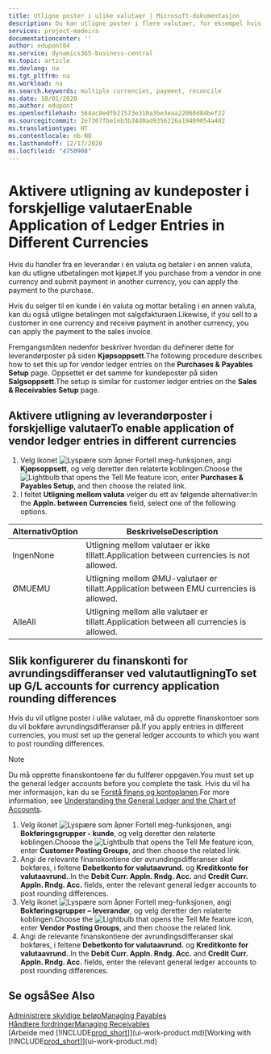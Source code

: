 ```yaml
---
title: Utligne poster i ulike valutaer | Microsoft-dokumentasjon
description: Du kan utligne poster i flere valutaer, for eksempel hvis du selger i én valuta og mottar betaling i en annen.
services: project-madeira
documentationcenter: ''
author: edupont04
ms.service: dynamics365-business-central
ms.topic: article
ms.devlang: na
ms.tgt_pltfrm: na
ms.workload: na
ms.search.keywords: multiple currencies, payment, reconcile
ms.date: 10/01/2020
ms.author: edupont
ms.openlocfilehash: 564ac8edfb21573e310a3be3eaa22060d84bef22
ms.sourcegitcommit: 2e7307fbe1eb3b34d0ad9356226a19409054a402
ms.translationtype: HT
ms.contentlocale: nb-NO
ms.lasthandoff: 12/17/2020
ms.locfileid: "4750908"
---
```

# <a name="enable-application-of-ledger-entries-in-different-currencies"></a><span data-ttu-id="5b1d1-103">Aktivere utligning av kundeposter i forskjellige valutaer</span><span class="sxs-lookup"><span data-stu-id="5b1d1-103">Enable Application of Ledger Entries in Different Currencies</span></span>
<span data-ttu-id="5b1d1-104">Hvis du handler fra en leverandør i én valuta og betaler i en annen valuta, kan du utligne utbetalingen mot kjøpet.</span><span class="sxs-lookup"><span data-stu-id="5b1d1-104">If you purchase from a vendor in one currency and submit payment in another currency, you can apply the payment to the purchase.</span></span>

<span data-ttu-id="5b1d1-105">Hvis du selger til en kunde i én valuta og mottar betaling i en annen valuta, kan du også utligne betalingen mot salgsfakturaen.</span><span class="sxs-lookup"><span data-stu-id="5b1d1-105">Likewise, if you sell to a customer in one currency and receive payment in another currency, you can apply the payment to the sales invoice.</span></span>

<span data-ttu-id="5b1d1-106">Fremgangsmåten nedenfor beskriver hvordan du definerer dette for leverandørposter på siden **Kjøpsoppsett**.</span><span class="sxs-lookup"><span data-stu-id="5b1d1-106">The following procedure describes how to set this up for vendor ledger entries on the **Purchases & Payables Setup** page.</span></span> <span data-ttu-id="5b1d1-107">Oppsettet er det samme for kundeposter på siden **Salgsoppsett**.</span><span class="sxs-lookup"><span data-stu-id="5b1d1-107">The setup is similar for customer ledger entries on the **Sales & Receivables Setup** page.</span></span>

## <a name="to-enable-application-of-vendor-ledger-entries-in-different-currencies"></a><span data-ttu-id="5b1d1-108">Aktivere utligning av leverandørposter i forskjellige valutaer</span><span class="sxs-lookup"><span data-stu-id="5b1d1-108">To enable application of vendor ledger entries in different currencies</span></span>
1. <span data-ttu-id="5b1d1-109">Velg ikonet ![Lyspære som åpner Fortell meg-funksjonen](media/ui-search/search_small.png "Fortell hva du vil gjøre"), angi **Kjøpsoppsett**, og velg deretter den relaterte koblingen.</span><span class="sxs-lookup"><span data-stu-id="5b1d1-109">Choose the ![Lightbulb that opens the Tell Me feature](media/ui-search/search_small.png "Tell me what you want to do") icon, enter **Purchases & Payables Setup**, and then choose the related link.</span></span>
2. <span data-ttu-id="5b1d1-110">I feltet **Utligning mellom valuta** velger du ett av følgende alternativer:</span><span class="sxs-lookup"><span data-stu-id="5b1d1-110">In the **Appln. between Currencies** field, select one of the following options.</span></span>

| <span data-ttu-id="5b1d1-111">Alternativ</span><span class="sxs-lookup"><span data-stu-id="5b1d1-111">Option</span></span> | <span data-ttu-id="5b1d1-112">Beskrivelse</span><span class="sxs-lookup"><span data-stu-id="5b1d1-112">Description</span></span> |
| --- | --- |
| <span data-ttu-id="5b1d1-113">Ingen</span><span class="sxs-lookup"><span data-stu-id="5b1d1-113">None</span></span> |<span data-ttu-id="5b1d1-114">Utligning mellom valutaer er ikke tillatt.</span><span class="sxs-lookup"><span data-stu-id="5b1d1-114">Application between currencies is not allowed.</span></span> |
| <span data-ttu-id="5b1d1-115">ØMU</span><span class="sxs-lookup"><span data-stu-id="5b1d1-115">EMU</span></span> |<span data-ttu-id="5b1d1-116">Utligning mellom ØMU-valutaer er tillatt.</span><span class="sxs-lookup"><span data-stu-id="5b1d1-116">Application between EMU currencies is allowed.</span></span> |
| <span data-ttu-id="5b1d1-117">Alle</span><span class="sxs-lookup"><span data-stu-id="5b1d1-117">All</span></span> |<span data-ttu-id="5b1d1-118">Utligning mellom alle valutaer er tillatt.</span><span class="sxs-lookup"><span data-stu-id="5b1d1-118">Application between all currencies is allowed.</span></span> |

## <a name="to-set-up-gl-accounts-for-currency-application-rounding-differences"></a><span data-ttu-id="5b1d1-119">Slik konfigurerer du finanskonti for avrundingsdifferanser ved valutautligning</span><span class="sxs-lookup"><span data-stu-id="5b1d1-119">To set up G/L accounts for currency application rounding differences</span></span>  
<span data-ttu-id="5b1d1-120">Hvis du vil utligne poster i ulike valutaer, må du opprette finanskontoer som du vil bokføre avrundingsdifferanser på.</span><span class="sxs-lookup"><span data-stu-id="5b1d1-120">If you apply entries in different currencies, you must set up the general ledger accounts to which you want to post rounding differences.</span></span>  

> [!NOTE]  
>  <span data-ttu-id="5b1d1-121">Du må opprette finanskontoene før du fullfører oppgaven.</span><span class="sxs-lookup"><span data-stu-id="5b1d1-121">You must set up the general ledger accounts before you complete the task.</span></span> <span data-ttu-id="5b1d1-122">Hvis du vil ha mer informasjon, kan du se [Forstå finans og kontoplanen](finance-general-ledger.md).</span><span class="sxs-lookup"><span data-stu-id="5b1d1-122">For more information, see [Understanding the General Ledger and the Chart of Accounts](finance-general-ledger.md).</span></span>

1. <span data-ttu-id="5b1d1-123">Velg ikonet ![Lyspære som åpner Fortell meg-funksjonen](media/ui-search/search_small.png "Fortell hva du vil gjøre"), angi **Bokføringsgrupper - kunde**, og velg deretter den relaterte koblingen.</span><span class="sxs-lookup"><span data-stu-id="5b1d1-123">Choose the ![Lightbulb that opens the Tell Me feature](media/ui-search/search_small.png "Tell me what you want to do") icon, enter **Customer Posting Groups**, and then choose the related link.</span></span>  
2. <span data-ttu-id="5b1d1-124">Angi de relevante finanskontiene der avrundingsdifferanser skal bokføres, i feltene **Debetkonto for valutaavrund.** og **Kreditkonto for valutaavrund.**.</span><span class="sxs-lookup"><span data-stu-id="5b1d1-124">In the **Debit Curr. Appln. Rndg. Acc.** and **Credit Curr. Appln. Rndg. Acc.** fields, enter the relevant general ledger accounts to post rounding differences.</span></span>  
3. <span data-ttu-id="5b1d1-125">Velg ikonet ![Lyspære som åpner Fortell meg-funksjonen](media/ui-search/search_small.png "Fortell hva du vil gjøre"), angi **Bokføringsgrupper – leverandør**, og velg deretter den relaterte koblingen.</span><span class="sxs-lookup"><span data-stu-id="5b1d1-125">Choose the ![Lightbulb that opens the Tell Me feature](media/ui-search/search_small.png "Tell me what you want to do") icon, enter **Vendor Posting Groups**, and then choose the related link.</span></span>  
4. <span data-ttu-id="5b1d1-126">Angi de relevante finanskontiene der avrundingsdifferanser skal bokføres, i feltene **Debetkonto for valutaavrund.** og **Kreditkonto for valutaavrund.**.</span><span class="sxs-lookup"><span data-stu-id="5b1d1-126">In the **Debit Curr. Appln. Rndg. Acc.** and **Credit Curr. Appln. Rndg. Acc.** fields, enter the relevant general ledger accounts to post rounding differences.</span></span>  

## <a name="see-also"></a><span data-ttu-id="5b1d1-127">Se også</span><span class="sxs-lookup"><span data-stu-id="5b1d1-127">See Also</span></span>
[<span data-ttu-id="5b1d1-128">Administrere skyldige beløp</span><span class="sxs-lookup"><span data-stu-id="5b1d1-128">Managing Payables</span></span>](payables-manage-payables.md)  
[<span data-ttu-id="5b1d1-129">Håndtere fordringer</span><span class="sxs-lookup"><span data-stu-id="5b1d1-129">Managing Receivables</span></span>](receivables-manage-receivables.md)  
<span data-ttu-id="5b1d1-130">[Arbeide med [!INCLUDE[prod_short](includes/prod_short.md)]](ui-work-product.md)</span><span class="sxs-lookup"><span data-stu-id="5b1d1-130">[Working with [!INCLUDE[prod_short](includes/prod_short.md)]](ui-work-product.md)</span></span>
